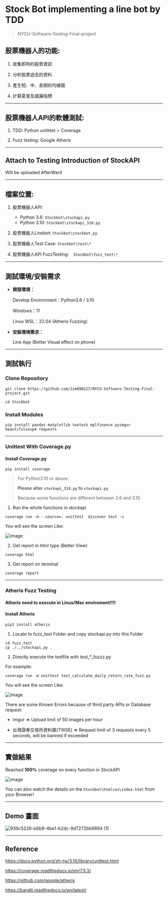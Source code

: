 # Stock Bot implementing a line bot by TDD
> NYCU-Software-Testing-Final-project

## 股票機器人的功能:

1. 收集即時的股票資訊

3. 分析股票過去的資料

5. 產生短、中、長期的均線圖

7. 計算夏普及威廉指標

---

## 股票機器人API的軟體測試:

1. TDD: Python unittest + Coverage

3. Fuzz testing: Google Atheris

---

## Attach to Testing Introduction of StockAPI 

Will be uploaded AfterWard

---
## 檔案位置:
1. 股票機器人API: 
    * Python 3.6: `Stockbot\stockapi.py`
    * Python 3.10: `Stockbot\stockapi_310.py`

3. 股票機器人Linebot: `Stockbot\stockbot.py`

4. 股票機器人Test Case: `Stockbot\test\*`

5. 股票機器人API FuzzTesting:　`Stockbot\fuzz_test\*`

---

## 測試環境/安裝需求 

* **開發環境：**

  Develop Environment：Python3.6 / 3.10 
  
  Windows：11
  
  Linux WSL：22.04 (Atheris Fuzzing)
  
* **安裝環境需求：**

  Line App (Better Visual effect on phone)

---

## 測試執行

### Clone Repository

```
git clone https://github.com/Jim890227/NYCU-Software-Testing-Final-project.git

cd Stockbot
```

### Install Modules

```
pip install pandas matplotlib twstock mplfinance pyimgur beautifulsoup4 requests
```

---

### Unittest With Coverage.py

#### Install Coverage.py

```
pip install coverage
```

> For Python3.10 or above:

> **Please alter `stockapi_310.py` to `stockapi.py`**

> Because some functions are different between 3.6 and 3.10

1. Run the whole functions in stockapi
   
```
coverage run -m --source=. unittest  discover test -v
```

You will see the screen Like:

![image](https://github.com/Jim890227/NYCU-Software-Testing-Final-project/assets/60705979/50fb8151-7ec5-497d-87f8-df67cb71f2a5)



2. Get report in html type (Better View)
   
```
coverage html
```

3. Get report on terminal
   
```
coverage report
```

---

### Atheris Fuzz Testing

#### **Atheris need to execute in Linux/Mac enviroment!!!!**

#### Install Atheris
```
pip3 install atheris
```

1. Locate to fuzz_test Folder and copy stockapi.py into this Folder
   
```
cd fuzz_test
cp ./../stockapi.py .
```

2. Directly execute the testfile with test_*_fuzzz.py

For example:
```
coverage run -m unittest test_calculate_daily_return_rate_fuzz.py
```

You will see the screen Like:

![image](https://github.com/Jim890227/NYCU-Software-Testing-Final-project/assets/60705979/19309f70-3a23-45d2-bf10-48973674d593)

There are some Known Errors because of third party APIs or Database request:

* imgur ⇒ Upload limit of 50 images per hour

* 台灣證券交易所資料庫(TWSE) ⇒ Request limit of 3 requests every 5 seconds, will be banned if exceeded

---
 
## 實做結果

Reached **100%** coverage on every function in StockAPI

![image](https://github.com/Jim890227/NYCU-Software-Testing-Final-project/assets/60705979/c1125c1f-9221-4fe6-b892-9af7adad4df5)

You can also watch the details on the `Stockbot\htmlcov\index.html` from your Browser!

---

## Demo 畫面

![939c5226-b6b9-4be1-b2dc-9d7272bb9694 (1)](https://github.com/Jim890227/NYCU-Software-Testing-Final-project/assets/60705979/4b393d6c-2cb2-4721-a80f-8f1011ec8254)

---

## Reference

https://docs.python.org/zh-tw/3.10/library/unittest.html

https://coverage.readthedocs.io/en/7.5.3/

https://github.com/google/atheris

https://bandit.readthedocs.io/en/latest/




